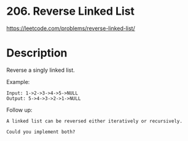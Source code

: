 # 206. Reverse Linked List

https://leetcode.com/problems/reverse-linked-list/

# Description

Reverse a singly linked list.

Example:
```
Input: 1->2->3->4->5->NULL  
Output: 5->4->3->2->1->NULL
```

Follow up:
```
A linked list can be reversed either iteratively or recursively.

Could you implement both?
```
